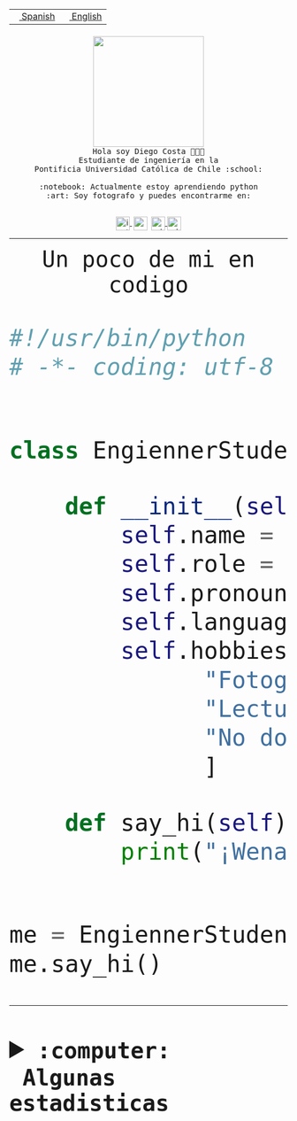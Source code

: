 <table border="0"  align="right">
 <tr><td><a href="README.md"><img src="https://upload.wikimedia.org/wikipedia/commons/thumb/8/89/Bandera_de_Espa%C3%B1a.svg/1200px-Bandera_de_Espa%C3%B1a.svg.png" height="10"> Spanish</a></td>
 <td><a href="README.en.md"><img src="https://upload.wikimedia.org/wikipedia/commons/a/a4/Flag_of_the_United_States.svg" height="10"> English</a></td></tr>
</table><br><br><br>


<p align="center">
  <img src="https://github.com/diegocostares/diegocostares/blob/main/Images/aaa2.gif?raw=true" height="200px" weight="200px">
  <br><samp>
    Hola soy Diego Costa 👨🏻‍💻<br>
    Estudiante de ingeniería en la <br>
    Pontificia Universidad Católica de Chile :school:<br>
  <br>
    :notebook: Actualmente estoy aprendiendo python <br>
    :art: Soy fotografo y puedes encontrarme en: <br>
  <br></samp>
  
</p>

<p align="center">
   <a href="https://instagram.com/diegocosta_no" target="blank">
    <img 
    align="center" src="https://cdn.jsdelivr.net/npm/simple-icons@3.0.1/icons/instagram.svg" alt="instagram" height="25px" width="25px" />
  </a>
  <a style="border: 3px solid; color: white;"href="https://t.me/diegocosta_no" target="blank">
  <img
  align="center" alt="Telegram" width="25px" src="https://icons-for-free.com/iconfiles/png/512/Telegram-1324888767380505522.png" />
</a>
<a href="https://api.whatsapp.com/send?phone=56971897835&text=Hola!" target="blank">
  <img
  align="center" alt="wtsp" width="25px" src="https://img.icons8.com/pastel-glyph/2x/whatsapp--v2.png" />
</a>
<a href="https://www.linkedin.com/in/diego-costa-786249213/" target="blank">
  <img
  align="center" alt="wtsp" width="25px" src="https://img.icons8.com/metro/452/linkedin.png" />
</a>

  </a>
</p>

---


<p align="center"><font size="25"><samp>Un poco de mi en codigo</samp></front></p>


```python
#!/usr/bin/python
# -*- coding: utf-8 -*-


class EngiennerStudent:

    def __init__(self):
        self.name = "Diego Costa"
        self.role = "Estudiante"
        self.pronouns = "he/him"
        self.language_spoken = ["es_CL", "en_US"]
        self.hobbies = [
              "Fotografia",
              "Lectura",
              "No dormir",
              ]

    def say_hi(self):
        print("¡Wena mundo!")


me = EngiennerStudent()
me.say_hi()
```
---
<details>
  <summary><b><samp>:computer: &nbsp;Algunas estadisticas</samp></b></summary>
  <br/></p>

<!--START_SECTION:waka-->
![Code Time](http://img.shields.io/badge/Code%20Time-903%20hrs%2018%20mins-blue)

**Soy nocturno 🦉** 

```text
🌞 Mañana                 9 commits           ░░░░░░░░░░░░░░░░░░░░░░░░░   00.35 % 
🌆 Día                    796 commits         ████████░░░░░░░░░░░░░░░░░   30.64 % 
🌃 Tarde                  1127 commits        ███████████░░░░░░░░░░░░░░   43.38 % 
🌙 Noche                  666 commits         ██████░░░░░░░░░░░░░░░░░░░   25.64 % 
```
📅 **Soy más productivo los Martes** 

```text
Lunes                    404 commits         ████░░░░░░░░░░░░░░░░░░░░░   15.55 % 
Martes                   525 commits         █████░░░░░░░░░░░░░░░░░░░░   20.21 % 
Miércoles                328 commits         ███░░░░░░░░░░░░░░░░░░░░░░   12.63 % 
Jueves                   315 commits         ███░░░░░░░░░░░░░░░░░░░░░░   12.12 % 
Viernes                  415 commits         ████░░░░░░░░░░░░░░░░░░░░░   15.97 % 
Sábado                   218 commits         ██░░░░░░░░░░░░░░░░░░░░░░░   08.39 % 
Domingo                  393 commits         ████░░░░░░░░░░░░░░░░░░░░░   15.13 % 
```


📊 **Esta semana me dediqué a** 

```text
🐱‍💻 Proyectos: 
2023-1-S4-Grupo2-Backend 9 hrs 36 mins       ████████░░░░░░░░░░░░░░░░░   31.66 % 
2023-1-S4-Grupo2-Scraper 5 hrs 15 mins       ████░░░░░░░░░░░░░░░░░░░░░   17.31 % 
CAPSTONE                 3 hrs 18 mins       ███░░░░░░░░░░░░░░░░░░░░░░   10.89 % 
private-test             3 hrs 5 mins        ███░░░░░░░░░░░░░░░░░░░░░░   10.17 % 
2023-1-S4-Grupo2-IA      2 hrs 42 mins       ██░░░░░░░░░░░░░░░░░░░░░░░   08.92 % 
```


 Last Updated on 10/05/2023 06:24:06 UTC
<!--END_SECTION:waka-->
  
  

<p align="center"> <img src="https://github-readme-stats.vercel.app/api?username=diegocostares&show_icons=true&theme=ayu-mirage" alt="abhisheknaiidu" /></p>
 
</details>
